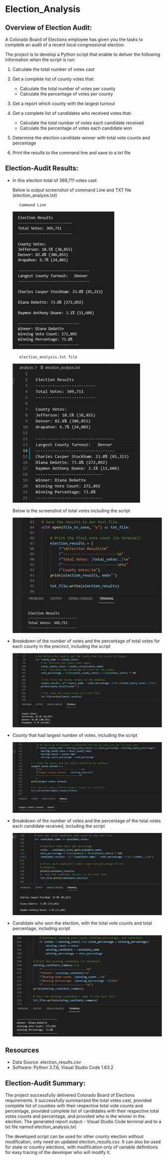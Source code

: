 # Election_Analysis

## Overview of Election Audit: 

A Colorado Board of Elections employee has given you the tasks to complete an audit of a recent local congressional election.

The project is to develop a Python script that enable to deliver the following information when the script is run:

   1.  Calculate the total number of votes cast

   2.  Get a complete list of county votes that:
        - Calculate the total number of votes per county
        - Calculate the percentage of votes per county

   3.  Get a report which county with the largest turnout 

   4.  Get a complete list of candidates who received votes that: 
        - Calculate the total number of votes each candidate received
        - Calculate the percentage of votes each candidate won

   5.  Determine the election candidate winner with total vote counts and percentage

   6.  Print the results to the command line and save to a txt file



## Election-Audit Results:

- In this election total of 369,711 votes cast

   Below is output screenshot of command Line and TXT file (election_analysis.txt)
   
         Command Line
   
   ![PyPoll_Challenge_Terminal_Output.png](https://github.com/OPahunang/Election_Analysis/blob/main/Resources/PyPoll_Challenge_Terminal_Output.png)

         election_analysis.txt file
   
   ![PyPoll_Challenge_TXT_File_Output.png](https://github.com/OPahunang/Election_Analysis/blob/main/Resources/PyPoll_Challenge_TXT_File_Output.png)


   Below is the screenshot of total votes including the script 
   
   ![Total_Votes_Count.png](https://github.com/OPahunang/Election_Analysis/blob/main/Resources/Total_Votes_Count.png)


- Breakdown of the number of votes and the percentage of total votes for each county in the precinct, including the script

   ![County_votes_percentage.png](https://github.com/OPahunang/Election_Analysis/blob/main/Resources/County_votes_percentage.png)


- County that had largest number of votes, including the script

   ![Largest_County_Turnout.png](https://github.com/OPahunang/Election_Analysis/blob/main/Resources/Largest_County_Turnout.png)


- Breakdown of the number of votes and the percentage of the total votes each candidate received, including the script

   ![Candidate_votes_percentage.png](https://github.com/OPahunang/Election_Analysis/blob/main/Resources/Candidate_votes_percentage.png)


- Candidate who won the election, with the total vote counts and total percentage, including script

   ![Winner_Candidate_vote_and_percentage.png](https://github.com/OPahunang/Election_Analysis/blob/main/Resources/Winner_Candidate_vote_and_percentage.png)



## Resources
- Data Source: election_results.csv
- Software: Python 3.7.6, Visual Studio Code 1.63.2



## Election-Audit Summary:
The project successfully delivered Colorado Board of Elections requirements. It successfully summarized the total votes cast, provided complete list of counties with their respective total vote counts and percentage, provided complete list of candidates with their respective total votes counts and percentage, and provided who is the winner in the election. The generated report output - Visual Studio Code terminal and to a txt file named election_analysis.txt.

The developed script can be used for other county election without modification, only need an updated election_results.csv. It can also be used for state or country elections, with modification only of variable definitions for easy tracing of the developer who will modify it.
